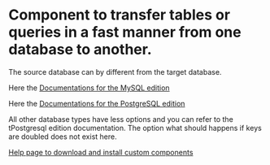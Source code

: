 # Component to transfer tables or queries in a fast manner from one database to another.
The source database can by different from the target database.

Here the [Documentations for the MySQL edition](https://github.com/jlolling/talendcomp_tDBTableTransfer/blob/master/doc/tMysqlTableTransfer.pdf)

Here the [Documentations for the PostgreSQL edition](https://github.com/jlolling/talendcomp_tDBTableTransfer/blob/master/doc/tPostgresqlTableTransfer.pdf)

All other database types have less options and you can refer to the tPostgresql edition documentation. The option what should happens if keys are doubled does not exist here.

[Help page to download and install custom components](https://jan-lolling.de/) 
